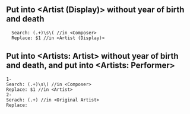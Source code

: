 ## Put <Composer> into <Artist (Display)> without year of birth and death
  
```
  Search: (.+)\s\( //in <Composer>
  Replace: $1 //in <Artist (Display)>
```

  
  ## Put <Composer> into <Artists: Artist> without year of birth and death, and put <Original Artist> into <Artists: Performer>
  
  ```
  1-
  Search: (.+)\s\( //in <Composer>
  Replace: $1 //in <Artist>
  2-
  Serach: (.+) //in <Original Artist>
  Replace: 
  ```
